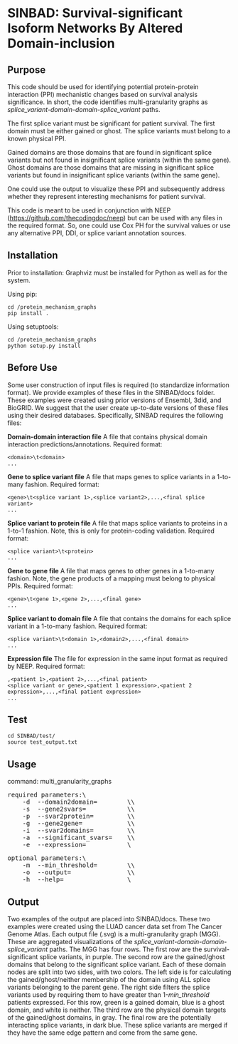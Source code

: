 # SINBAD: Survival-significant Isoform Networks By Altered Domain-inclusion
## Purpose
This code should be used for identifying potential protein-protein interaction (PPI) mechanistic changes based on survival analysis significance. In short, the code identifies multi-granularity graphs as *splice\_variant-domain-domain-splice\_variant* paths. 

The first splice variant must be significant for patient survival. The first domain must be either gained or ghost. The splice variants must belong to a known physical PPI.

Gained domains are those domains that are found in significant splice variants but not found in insignificant splice variants (within the same gene).
Ghost domains are those domains that are missing in significant splice variants but found in insignificant splice variants (within the same gene).

One could use the output to visualize these PPI and subsequently address whether they represent interesting mechanisms for patient survival.

This code is meant to be used in conjunction with NEEP (https://github.com/thecodingdoc/neep) but can be used with any files in the required format. So, one could use Cox PH for the survival values or use any alternative PPI, DDI, or splice variant annotation sources. 

## Installation
Prior to installation:
Graphviz must be installed for Python as well as for the system.

Using pip:

```console
cd /protein_mechanism_graphs
pip install .
```

Using setuptools:

```console
cd /protein_mechanism_graphs
python setup.py install
```

## Before Use
Some user construction of input files is required (to standardize information format). We provide examples of these files in the SINBAD/docs folder. These examples were created using prior versions of Ensembl, 3did, and BioGRID. We suggest that the user create up-to-date versions of these files using their desired databases. 
Specifically, SINBAD requires the following files:

**Domain-domain interaction file**
A file that contains physical domain interaction predictions/annotations.
Required format:
```
<domain>\t<domain>
...
```

**Gene to splice variant file**
A file that maps genes to splice variants in a 1-to-many fashion.
Required format:
```
<gene>\t<splice variant 1>,<splice variant2>,...,<final splice variant>
...
```

**Splice variant to protein file**
A file that maps splice variants to proteins in a 1-to-1 fashion. Note, this is only for protein-coding validation.
Required format:
```
<splice variant>\t<protein>
...
```

**Gene to gene file**
A file that maps genes to other genes in a 1-to-many fashion. Note, the gene products of a mapping must belong to physical PPIs. 
Required format:
```
<gene>\t<gene 1>,<gene 2>,...,<final gene>
...
```

**Splice variant to domain file**
A file that contains the domains for each splice variant in a 1-to-many fashion.
Required format:
```
<splice variant>\t<domain 1>,<domain2>,...,<final domain>
...
```

**Expression file**
The file for expression in the same input format as required by NEEP.
Required format:
```
,<patient 1>,<patient 2>,...,<final patient>
<splice variant or gene>,<patient 1 expression>,<patient 2 expression>,...,<final patient expression>
...
```

## Test
```console
cd SINBAD/test/
source test_output.txt
```

## Usage
command: multi\_granularity\_graphs

<pre>
required parameters:\
	-d	--domain2domain=		\<Domain-domain interaction file>\
	-s	--gene2svars=			\<Gene to splice variant file>\
	-p	--svar2protein=			\<Splice variant to protein file>\
	-g	--gene2gene=			\<Gene to gene file; products are physical PPIs>\
	-i	--svar2domains=			\<Splice variant to domain file>\
	-a	--significant_svars=	\<NEEP output; 1st col: name, 4th col: adjusted significance value>\
	-e	--expression=			\<CSV expression file>
</pre>

<pre>
optional parameters:\
	-m	--min_threshold=		\<The minimum threshold used for NEEP. (default: 0.15)>\
	-o	--output=				\<The directory for the SVG MGG files. (default: ./)>\
	-h	--help=					\<Print help message>
</pre>
	
## Output
Two examples of the output are placed into SINBAD/docs. These two examples were created using the LUAD cancer data set from The Cancer Genome Atlas. Each output file (.svg) is a multi-granularity graph (MGG). These are aggregated visualizations of the *splice\_variant-domain-domain-splice\_variant* paths. The MGG has four rows. The first row are the survival-significant splice variants, in purple. The second row are the gained/ghost domains that belong to the significant splice variant. Each of these domain nodes are split into two sides, with two colors. The left side is for calculating the gained/ghost/neither membership of the domain using ALL splice variants belonging to the parent gene. The right side filters the splice variants used by requiring them to have greater than 1-*min_threshold* patients expressed. For this row, green is a gained domain, blue is a ghost domain, and white is neither. The third row are the physical domain targets of the gained/ghost domains, in gray. The final row are the potentially interacting splice variants, in dark blue. These splice variants are merged if they have the same edge pattern and come from the same gene.

